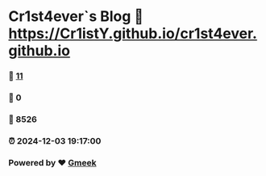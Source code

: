 # Cr1st4ever`s Blog :link: https://Cr1istY.github.io/cr1st4ever.github.io 
### :page_facing_up: [11](https://Cr1istY.github.io/cr1st4ever.github.io/tag.html) 
### :speech_balloon: 0 
### :hibiscus: 8526 
### :alarm_clock: 2024-12-03 19:17:00 
### Powered by :heart: [Gmeek](https://github.com/Meekdai/Gmeek)
